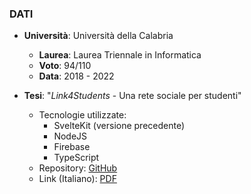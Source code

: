 ### DATI

- **Università**: Università della Calabria
    - **Laurea**: Laurea Triennale in Informatica
    - **Voto**: 94/110
    - **Data**: 2018 - 2022

- **Tesi**: "*Link4Students* - Una rete sociale per studenti"
    - Tecnologie utilizzate:
        - SvelteKit (versione precedente)
        - NodeJS
        - Firebase
        - TypeScript
    - Repository: [GitHub](https://github.com/danieleavolio/link4students)
    - Link (Italiano): [PDF](https://danieleavolio.it/bachelor-thesis.pdf)

